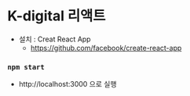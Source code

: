 # K-digital 리액트
+ 설치 : Creat React App
    + https://github.com/facebook/create-react-app

### `npm start`

+ http://localhost:3000 으로 실행
